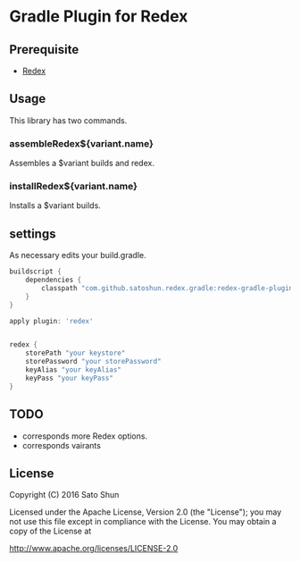 # Gradle Plugin for Redex


## Prerequisite

- [Redex](https://github.com/facebook/redex)



## Usage

This library has two commands.


### assembleRedex${variant.name}

Assembles a $variant builds and redex.


### installRedex${variant.name}

Installs a $variant builds.


## settings

As necessary edits your build.gradle.

```gradle
buildscript {
    dependencies {
        classpath "com.github.satoshun.redex.gradle:redex-gradle-plugin:0.2.0"
    }
}

apply plugin: 'redex'


redex {
    storePath "your keystore"
    storePassword "your storePassword"
    keyAlias "your keyAlias"
    keyPass "your keyPass"
}
```


## TODO

- corresponds more Redex options.
- corresponds vairants


## License

Copyright (C) 2016 Sato Shun

Licensed under the Apache License, Version 2.0 (the "License");
you may not use this file except in compliance with the License.
You may obtain a copy of the License at

   http://www.apache.org/licenses/LICENSE-2.0
